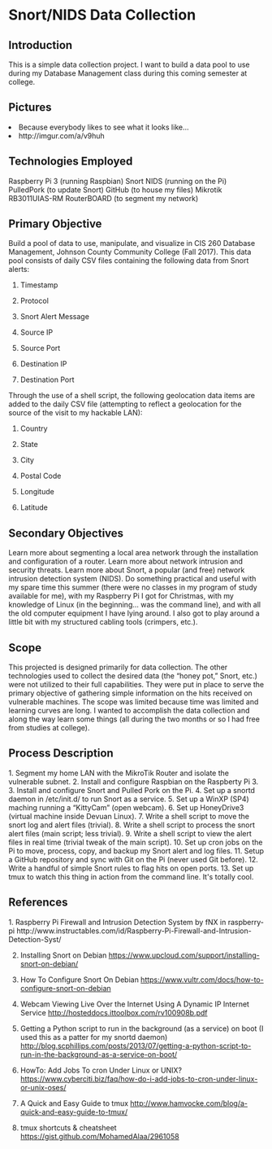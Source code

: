 # Snort/NIDS Data Collection

<h2>Introduction</h2>
This is a simple data collection project. I want to build a data pool to use during my Database Management class during this coming semester at college.

<h2>Pictures</h2>
<li>Because everybody likes to see what it looks like... </li>
<li>http://imgur.com/a/v9huh</li>

<h2>Technologies Employed</h2>
Raspberry Pi 3 (running Raspbian)
Snort NIDS (running on the Pi)
PulledPork (to update Snort)
GitHub (to house my files)
Mikrotik RB3011UIAS-RM RouterBOARD (to segment my network)

<h2>Primary Objective</h2>
Build a pool of data to use, manipulate, and visualize in CIS 260 Database Management, Johnson County Community College (Fall 2017).
This data pool consists of daily CSV files containing the following data from Snort alerts:

1. Timestamp

2. Protocol

3. Snort Alert Message

4. Source IP

5. Source Port

6. Destination IP

7. Destination Port

Through the use of a shell script, the following geolocation data items are added to the daily CSV file (attempting to reflect a geolocation for the source of the visit to my hackable LAN):

1. Country

2. State

3. City

4. Postal Code

5. Longitude

6. Latitude

<h2>Secondary Objectives</h2>
Learn more about segmenting a local area network through the installation and configuration of a router.
Learn more about network intrusion and security threats.
Learn more about Snort, a popular (and free) network intrusion detection system (NIDS).
Do something practical and useful with my spare time this summer (there were no classes in my program of study available for me), with my Raspberry Pi I got for Christmas, with my knowledge of Linux (in the beginning... was the command line), and with all the old computer equipment I have lying around.
I also got to play around a little bit with my structured cabling tools (crimpers, etc.).

<h2>Scope</h2>
This projected is designed primarily for data collection.
The other technologies used to collect the desired data (the “honey pot,” Snort, etc.) were not utilized to their full capabilities. They were put in place to serve the primary objective of gathering simple information on the hits received on vulnerable machines.
The scope was limited because time was limited and learning curves are long. I wanted to accomplish the data collection and along the way learn some things (all during the two months or so I had free from studies at college).

<h2>Process Description</h2>
1. Segment my home LAN with the MikroTik Router and isolate the vulnerable subnet.
2. Install and configure Raspbian on the Raspberty Pi 3.
3. Install and configure Snort and Pulled Pork on the Pi.
4. Set up a snortd daemon in /etc/init.d/ to run Snort as a service.
5. Set up a WinXP (SP4) maching running a “KittyCam” (open webcam).
6. Set up HoneyDrive3 (virtual machine inside Devuan Linux). 
7. Write a shell script to move the snort log and alert files (trivial).
8. Write a shell script to process the snort alert files (main script; less trivial).
9. Write a shell script to view the alert files in real time (trivial tweak of the main script).
10. Set up cron jobs on the Pi to move, process, copy, and backup my Snort alert and log files.
11. Setup a GitHub repository and sync with Git on the Pi (never used Git before).
12. Write a handful of simple Snort rules to flag hits on open ports.
13. Set up tmux to watch this thing in action from the command line. It's totally cool.

<h2>References</h2>
1. Raspberry Pi Firewall and Intrusion Detection System by fNX in raspberry-pi
http://www.instructables.com/id/Raspberry-Pi-Firewall-and-Intrusion-Detection-Syst/

2. Installing Snort on Debian
https://www.upcloud.com/support/installing-snort-on-debian/

3. How To Configure Snort On Debian
https://www.vultr.com/docs/how-to-configure-snort-on-debian

4. Webcam Viewing Live Over the Internet Using A Dynamic IP Internet Service
http://hosteddocs.ittoolbox.com/rv100908b.pdf

5. Getting a Python script to run in the background (as a service) on boot
(I used this as a patter for my snortd daemon)
http://blog.scphillips.com/posts/2013/07/getting-a-python-script-to-run-in-the-background-as-a-service-on-boot/

6. HowTo: Add Jobs To cron Under Linux or UNIX?
https://www.cyberciti.biz/faq/how-do-i-add-jobs-to-cron-under-linux-or-unix-oses/

7. A Quick and Easy Guide to tmux
http://www.hamvocke.com/blog/a-quick-and-easy-guide-to-tmux/

8. tmux shortcuts & cheatsheet
https://gist.github.com/MohamedAlaa/2961058
